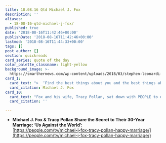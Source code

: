 ```yaml
---
title: 18.08.16 Qtd Michael J. Fox
description: ''
aliases:
  - 18-08-16-qtd-michael-j-fox/
published: true
date: '2018-08-16T11:42:46+00:00'
publishDate: '2018-08-16T11:42:46+00:00'
lastmod: '2018-08-16T11:44:33+00:00'
tags: []
post_author: []
section: quickreads
card_series: quote of the day
color_palette_classname: light-yellow
background_image: >-
  https://smarthernews.com/wp-content/uploads/2018/03/stephen-leonardi-369718-unsplash-scaled.jpg
card_1:
  card_text: "> _‘Find the best things about you and the best things about life and celebrate them.’_\n\nMichael J. Fox"
  card_citation: Michael J. Fox
card_10:
  card_text: "Fox and his wife, Tracy Pollan, sat down with PEOPLE to discuss their 30-year marriage. On the secret to their success, Pollan said ‘Just give each other the benefit of the doubt. He assumes I’m doing the best I can.’ In 1991, Fox was diagnosed with Parkinson’s disease.\n\n[view sources](https://smarthernews.com/18-08-16-qtd-michael-j-fox/)"
  card_citation: ''

---
```

*   **Michael J. Fox & Tracy Pollan Share the Secret to Their 30-Year Marriage: ‘Us Against the World’:**  
    [https://people.com/tv/michael-j-fox-tracy-pollan-happy-marriage/](https://people.com/tv/michael-j-fox-tracy-pollan-happy-marriage/)